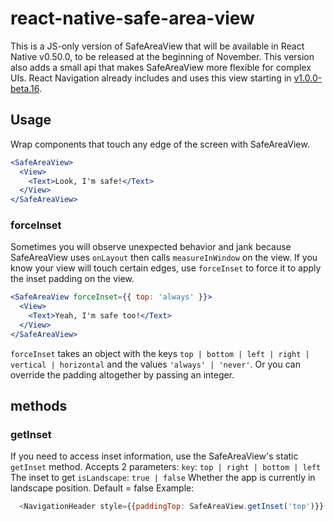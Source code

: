 # react-native-safe-area-view

This is a JS-only version of SafeAreaView that will be available in React Native v0.50.0, to be released at the beginning of November. This version also adds a small api that makes SafeAreaView more flexible for complex UIs. React Navigation already includes and uses this view starting in [v1.0.0-beta.16](https://github.com/react-community/react-navigation/releases/tag/v1.0.0-beta.16).

## Usage

Wrap components that touch any edge of the screen with SafeAreaView. 

```jsx
<SafeAreaView>
  <View>
    <Text>Look, I'm safe!</Text>
  </View>
</SafeAreaView>
```

### forceInset

Sometimes you will observe unexpected behavior and jank because SafeAreaView uses `onLayout` then calls `measureInWindow` on the view. If you know your view will touch certain edges, use `forceInset` to force it to apply the inset padding on the view. 

```jsx
<SafeAreaView forceInset={{ top: 'always' }}>
  <View>
    <Text>Yeah, I'm safe too!</Text>
  </View>
</SafeAreaView>
```

`forceInset` takes an object with the keys `top | bottom | left | right | vertical | horizontal` and the values `'always' | 'never'`. Or you can override the padding altogether by passing an integer.

## methods

### getInset

If you need to access inset information, use the SafeAreaView's static `getInset` method.
Accepts 2 parameters:
`key`: `top | right | bottom | left` The inset to get
`isLandscape`: `true | false` Whether the app is currently in landscape position. Default = false
Example:
```javascript
  <NavigationHeader style={{paddingTop: SafeAreaView.getInset('top')}} />
```